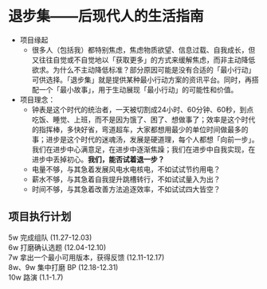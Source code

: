 # 退步集——后现代人的生活指南 

- 项目缘起
    - 很多人（包括我）都特别焦虑，焦虑物质欲望、信息过载、自我成长，但又往往自觉或不自觉地以「获取更多」的方式来缓解焦虑，而非主动降低欲求。为什么不主动降低标准？部分原因可能是没有合适的「最小行动」可供选择。「退步集」就是提供某种最小行动方案的资讯平台。同时，再搭配一个「最小故事」，用于生动展现「最小行动」的可能性和价值。
- 项目理念：
    - 钟表是这个时代的统治者，一天被切割成24小时、60分钟、60秒，到点吃饭、睡觉、上班，而不是因为饿了、困了、想做事了；效率是这个时代的指挥棒，多快好省，弯道超车，大家都想用最少的单位时间做最多的事；进步是这个时代的迷魂汤，发展是硬道理，每个人都想「向前一步」。 我们在进步中心满意足，在进步中逐渐焦躁；我们在进步中自我实现，在进步中丢掉初心。**我们，能否试着退一步？**
    - 电量不够，与其急着发展风电水电核电，不如试试节约用电？  
    - 薪水不够，与其急着自我提升跳槽转行，不如试试量入为出？  
    - 时间不够，与其急着改善方法追逐效率，不如试试四大皆空？  

## 项目执行计划
5w 完成组队                       (11.27-12.03)  
6w 打磨确认选题                    (12.04-12.10)  
7w 拿出一个最小可用版本，获得反馈     (12.11-12.17)  
8w、9w 集中打磨 BP                 (12.18-12.31)  
10w 路演                          (1.1-1.7)  
